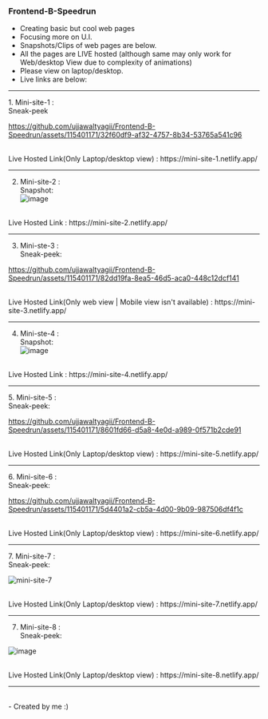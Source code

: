 ### Frontend-B-Speedrun
- Creating basic but cool web pages
- Focusing more on U.I.
- Snapshots/Clips of web pages are below.
- All the pages are LIVE hosted (although same may only work for Web/desktop View due to complexity of animations)
- Please view on laptop/desktop.
- Live links are below:
<hr>
1. Mini-site-1 : 
   <br>
   Sneak-peek
   <br>

https://github.com/ujjawaltyagii/Frontend-B-Speedrun/assets/115401171/32f60df9-af32-4757-8b34-53765a541c96


<br>
   Live Hosted Link(Only Laptop/desktop view) : https://mini-site-1.netlify.app/
<br><hr>
   
2. Mini-site-2 : 
   <br>Snapshot:
   <br>
   ![image](https://github.com/ujjawaltyagii/Frontend-B-Speedrun/assets/115401171/53c019a1-18fb-4d9d-9f8c-1a629e5d1a7d)
<br>
   Live Hosted Link : https://mini-site-2.netlify.app/
   <br><hr>

3. Mini-ste-3 : 
   <br>Sneak-peek:
   <br>

https://github.com/ujjawaltyagii/Frontend-B-Speedrun/assets/115401171/82dd19fa-8ea5-46d5-aca0-448c12dcf141


<br>
   Live Hosted Link(Only web view | Mobile view isn't available) : https://mini-site-3.netlify.app/
   <br><hr>

   

4. Mini-ste-4 : 
   <br>Snapshot:
   <br>
   ![image](https://github.com/ujjawaltyagii/Frontend-B-Speedrun/assets/115401171/d1645d6f-c68b-4090-8904-32fa4621c972)

<br>
   Live Hosted Link : https://mini-site-4.netlify.app/
   <br>
   <hr>
5. Mini-site-5 :
   <br> 
   Sneak-peek:
   <br>
   


https://github.com/ujjawaltyagii/Frontend-B-Speedrun/assets/115401171/8601fd66-d5a8-4e0d-a989-0f571b2cde91




   <br>
   Live Hosted Link(Only Laptop/desktop view) : https://mini-site-5.netlify.app/ 
<br>   
<hr>
6. Mini-site-6 : 
   <br>
   Sneak-peek:
   <br>


https://github.com/ujjawaltyagii/Frontend-B-Speedrun/assets/115401171/5d4401a2-cb5a-4d00-9b09-987506df4f1c





<br>
   Live Hosted Link(Only Laptop/desktop view) : https://mini-site-6.netlify.app/
<br><hr>
7. Mini-site-7 : 
   <br>
   Sneak-peek:
   <br>

![mini-site-7](https://github.com/ujjawaltyagii/Frontend-B-Speedrun/assets/115401171/8a2282a3-cf19-43d2-827d-2d86e4a3c19c)



<br>
   Live Hosted Link(Only Laptop/desktop view) : https://mini-site-7.netlify.app/
<br><hr>

7. Mini-site-8 : 
   <br>
   Sneak-peek:
   <br>

![image](https://github.com/ujjawaltyagii/Frontend-B-Speedrun/assets/115401171/d8081fa9-148f-4212-82e5-204060e19400)

<br>
   Live Hosted Link(Only Laptop/desktop view) : https://mini-site-8.netlify.app/
<br><hr>

<br>
- Created by me :)
